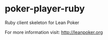 poker-player-ruby
=================

Ruby client skeleton for Lean Poker

For more information visit: http://leanpoker.org

